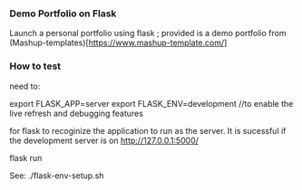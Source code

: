 ### Demo Portfolio on Flask

Launch a personal portfolio using flask ; provided is a demo portfolio 
from (Mashup-templates)[https://www.mashup-template.com/]

### How to test 

need to:

export FLASK_APP=server 
export FLASK_ENV=development  //to enable the live refresh and debugging features 

for flask to recoginize the application to run as the server.
It is sucessful if the development server is on 
http://127.0.0.1:5000/

flask run

See: ./flask-env-setup.sh